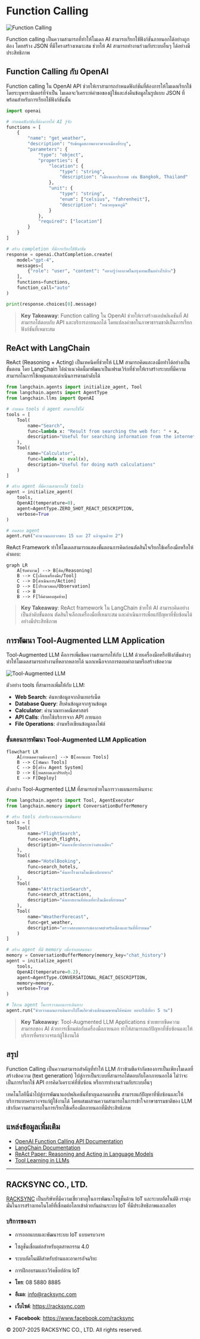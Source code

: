 # Function Calling

![Function Calling](https://www.google.com/search?q=function+calling+AI+diagram&tbm=isch)

Function calling เป็นความสามารถที่ทำให้โมเดล AI สามารถเรียกใช้ฟังก์ชันภายนอกได้อย่างถูกต้อง โดยสร้าง JSON ที่มีโครงสร้างเหมาะสม ช่วยให้ AI สามารถทำงานร่วมกับระบบอื่นๆ ได้อย่างมีประสิทธิภาพ

## Function Calling กับ OpenAI

Function calling ใน OpenAI API ช่วยให้เราสามารถกำหนดฟังก์ชันที่ต้องการให้โมเดลเรียกใช้ โดยระบุพารามิเตอร์ที่จำเป็น โมเดลจะวิเคราะห์คำขอของผู้ใช้และส่งคืนข้อมูลในรูปแบบ JSON ที่พร้อมสำหรับการเรียกใช้ฟังก์ชันนั้น

```python
import openai

# กำหนดฟังก์ชันที่ต้องการให้ AI รู้จัก
functions = [
    {
        "name": "get_weather",
        "description": "รับข้อมูลสภาพอากาศจากเมืองที่ระบุ",
        "parameters": {
            "type": "object",
            "properties": {
                "location": {
                    "type": "string",
                    "description": "เมืองและประเทศ เช่น Bangkok, Thailand"
                },
                "unit": {
                    "type": "string",
                    "enum": ["celsius", "fahrenheit"],
                    "description": "หน่วยอุณหภูมิ"
                }
            },
            "required": ["location"]
        }
    }
]

# สร้าง completion ที่มีการเรียกใช้ฟังก์ชัน
response = openai.ChatCompletion.create(
    model="gpt-4",
    messages=[
        {"role": "user", "content": "อยากรู้ว่าอากาศในกรุงเทพเป็นอย่างไรบ้าง"}
    ],
    functions=functions,
    function_call="auto"
)

print(response.choices[0].message)
```

> **Key Takeaway**: Function calling ใน OpenAI ช่วยให้เราสร้างแอปพลิเคชันที่ AI สามารถโต้ตอบกับ API และบริการภายนอกได้ โดยแปลงคำขอในภาษาธรรมชาติเป็นการเรียกฟังก์ชันที่เหมาะสม

## ReAct with LangChain

ReAct (Reasoning + Acting) เป็นเทคนิคที่ช่วยให้ LLM สามารถคิดและลงมือทำได้อย่างเป็นขั้นตอน โดย LangChain ได้นำแนวคิดนี้มาพัฒนาเป็นเฟรมเวิร์กที่ช่วยให้เราสร้างระบบที่มีความสามารถในการใช้เหตุผลและดำเนินการตามลำดับได้

```python
from langchain.agents import initialize_agent, Tool
from langchain.agents import AgentType
from langchain.llms import OpenAI

# กำหนด tools ที่ agent สามารถใช้ได้
tools = [
    Tool(
        name="Search",
        func=lambda x: "Result from searching the web for: " + x,
        description="Useful for searching information from the internet"
    ),
    Tool(
        name="Calculator",
        func=lambda x: eval(x),
        description="Useful for doing math calculations"
    )
]

# สร้าง agent ที่มีความสามารถใช้ tools
agent = initialize_agent(
    tools,
    OpenAI(temperature=0),
    agent=AgentType.ZERO_SHOT_REACT_DESCRIPTION,
    verbose=True
)

# ทดสอบ agent
agent.run("คำนวณผลบวกของ 15 และ 27 แล้วคูณด้วย 2")
```

ReAct Framework ทำให้โมเดลสามารถแสดงขั้นตอนการคิดก่อนตัดสินใจเรียกใช้เครื่องมือหรือให้คำตอบ:

```mermaid
graph LR
    A[รับคำถาม] --> B[คิด/Reasoning]
    B --> C[เลือกเครื่องมือ/Tool]
    C --> D[ดำเนินการ/Action]
    D --> E[ประมวลผล/Observation]
    E --> B
    B --> F[ให้คำตอบสุดท้าย]
```

> **Key Takeaway**: ReAct framework ใน LangChain ช่วยให้ AI สามารถคิดอย่างเป็นลำดับขั้นตอน ตัดสินใจเลือกเครื่องมือที่เหมาะสม และดำเนินการเพื่อแก้ปัญหาที่ซับซ้อนได้อย่างมีประสิทธิภาพ

## การพัฒนา Tool-Augmented LLM Application

Tool-Augmented LLM คือการเพิ่มขีดความสามารถให้กับ LLM ด้วยเครื่องมือหรือฟังก์ชันต่างๆ ทำให้โมเดลสามารถทำงานที่หลากหลายได้ นอกเหนือจากการตอบคำถามหรือสร้างข้อความ

![Tool-Augmented LLM](https://www.google.com/search?q=tool+augmented+llm+architecture&tbm=isch)

ตัวอย่าง tools ที่สามารถเพิ่มให้กับ LLM:

- **Web Search**: ค้นหาข้อมูลจากอินเทอร์เน็ต
- **Database Query**: สืบค้นข้อมูลจากฐานข้อมูล
- **Calculator**: คำนวณทางคณิตศาสตร์
- **API Calls**: เรียกใช้บริการจาก API ภายนอก
- **File Operations**: อ่านหรือเขียนข้อมูลลงไฟล์

### ขั้นตอนการพัฒนา Tool-Augmented LLM Application

```mermaid
flowchart LR
    A[กำหนดความต้องการ] --> B[ออกแบบ Tools]
    B --> C[พัฒนา Tools]
    C --> D[สร้าง Agent System]
    D --> E[ทดสอบและปรับปรุง]
    E --> F[Deploy]
```

ตัวอย่าง Tool-Augmented LLM ที่สามารถช่วยในการวางแผนการเดินทาง:

```python
from langchain.agents import Tool, AgentExecutor
from langchain.memory import ConversationBufferMemory

# สร้าง tools สำหรับวางแผนการเดินทาง
tools = [
    Tool(
        name="FlightSearch",
        func=search_flights,
        description="ค้นหาเที่ยวบินระหว่างสองเมือง"
    ),
    Tool(
        name="HotelBooking",
        func=search_hotels,
        description="ค้นหาโรงแรมในเมืองปลายทาง"
    ),
    Tool(
        name="AttractionSearch",
        func=search_attractions,
        description="ค้นหาสถานที่ท่องเที่ยวในเมืองที่กำหนด"
    ),
    Tool(
        name="WeatherForecast",
        func=get_weather,
        description="ตรวจสอบพยากรณ์อากาศสำหรับเมืองและวันที่ที่กำหนด"
    )
]

# สร้าง agent ที่มี memory เพื่อจำบทสนทนา
memory = ConversationBufferMemory(memory_key="chat_history")
agent = initialize_agent(
    tools,
    OpenAI(temperature=0.2),
    agent=AgentType.CONVERSATIONAL_REACT_DESCRIPTION,
    memory=memory,
    verbose=True
)

# ใช้งาน agent ในการวางแผนการเดินทาง
agent.run("ช่วยวางแผนการเดินทางไปโตเกียวช่วงเดือนเมษายนให้หน่อย อยากไปเที่ยว 5 วัน")
```

> **Key Takeaway**: Tool-Augmented LLM Applications ช่วยขยายขีดความสามารถของ AI ด้วยการเชื่อมต่อกับเครื่องมือภายนอก ทำให้สามารถแก้ปัญหาที่ซับซ้อนและให้บริการที่ครบวงจรแก่ผู้ใช้งานได้

## สรุป

Function Calling เป็นความสามารถสำคัญที่ทำให้ LLM ก้าวข้ามขีดจำกัดของการเป็นเพียงโมเดลที่สร้างข้อความ (text generation) ไปสู่การเป็นระบบที่สามารถโต้ตอบกับโลกภายนอกได้ ไม่ว่าจะเป็นการเรียกใช้ API การคิดวิเคราะห์ที่ซับซ้อน หรือการทำงานร่วมกับระบบอื่นๆ

เทคโนโลยีนี้นำไปสู่การพัฒนาแอปพลิเคชันที่ชาญฉลาดมากขึ้น สามารถแก้ปัญหาที่ซับซ้อนและให้บริการแบบครบวงจรแก่ผู้ใช้งานได้ โดยผสมผสานความสามารถในการเข้าใจภาษาธรรมชาติของ LLM เข้ากับความสามารถในการเรียกใช้เครื่องมือภายนอกที่มีประสิทธิภาพ

## แหล่งข้อมูลเพิ่มเติม

- [OpenAI Function Calling API Documentation](https://platform.openai.com/docs/guides/function-calling)
- [LangChain Documentation](https://python.langchain.com/docs/modules/agents/)
- [ReAct Paper: Reasoning and Acting in Language Models](https://arxiv.org/abs/2210.03629)
- [Tool Learning in LLMs](https://www.google.com/search?q=tool+learning+in+large+language+models)

---

## RACKSYNC CO., LTD.

[RACKSYNC](https://github.com/racksync) เป็นบริษัทที่มีความเชี่ยวชาญในการพัฒนาโซลูชั่นด้าน IoT และระบบอัตโนมัติ เรามุ่งมั่นในการสร้างเทคโนโลยีที่เชื่อมต่อโลกเข้าด้วยกันผ่านระบบ IoT ที่มีประสิทธิภาพและเสถียร

### บริการของเรา

- การออกแบบและพัฒนาระบบ IoT แบบครบวงจร
- โซลูชั่นเชื่อมต่อสำหรับอุตสาหกรรม 4.0
- ระบบอัตโนมัติสำหรับบ้านและอาคารอัจฉริยะ
- การฝึกอบรมและเวิร์คช็อปด้าน IoT

- **โทร**: 08 5880 8885
- **อีเมล**: info@racksync.com
- **เว็บไซต์**: https://racksync.com
- **Facebook**: https://www.facebook.com/racksync

© 2007-2025 RACKSYNC CO., LTD. All rights reserved.
